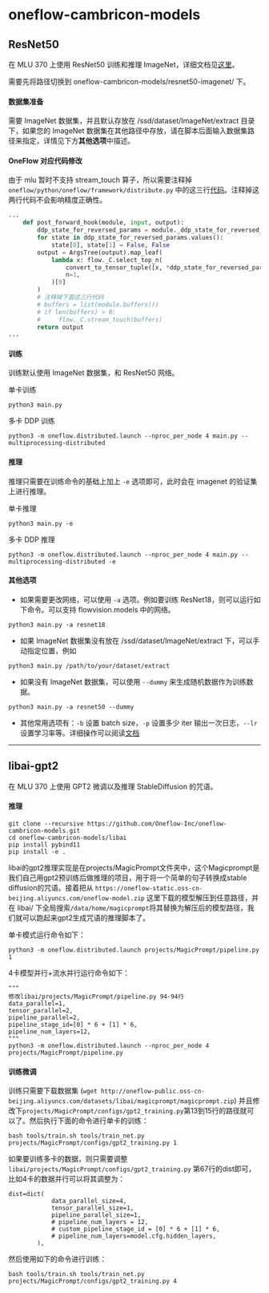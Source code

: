# oneflow-cambricon-models

## ResNet50

在 MLU 370 上使用 ResNet50 训练和推理 ImageNet，详细文档见[这里](resnet50-imagenet/README.md)。

需要先将路径切换到 oneflow-cambricon-models/resnet50-imagenet/ 下。

#### 数据集准备

需要 ImageNet 数据集，并且默认存放在 /ssd/dataset/ImageNet/extract 目录下，如果您的 ImageNet 数据集在其他路径中存放，请在脚本后面输入数据集路径来指定，详情见下方**其他选项**中描述。

#### OneFlow 对应代码修改

由于 mlu 暂时不支持 stream_touch 算子，所以需要注释掉 `oneflow/python/oneflow/framework/distribute.py` 中的这三行[代码](https://github.com/Oneflow-Inc/oneflow-cambricon/blob/73870cbecc9caf0258ca38a01a13f9544176f2e4/python/oneflow/nn/parallel/distributed.py#L189-L191)。注释掉这两行代码不会影响精度正确性。

```python
...
    def post_forward_hook(module, input, output):
        ddp_state_for_reversed_params = module._ddp_state_for_reversed_params
        for state in ddp_state_for_reversed_params.values():
            state[0], state[1] = False, False
        output = ArgsTree(output).map_leaf(
            lambda x: flow._C.select_top_n(
                convert_to_tensor_tuple([x, *ddp_state_for_reversed_params.keys()]),
                n=1,
            )[0]
        )
        # 注释掉下面这三行代码
        # buffers = list(module.buffers())
        # if len(buffers) > 0:
        #     flow._C.stream_touch(buffers)
        return output
...
```

#### 训练

训练默认使用 ImageNet 数据集，和 ResNet50 网络。

单卡训练
```shell
python3 main.py
```

多卡 DDP 训练

```shell
python3 -m oneflow.distributed.launch --nproc_per_node 4 main.py --multiprocessing-distributed
```

#### 推理

推理只需要在训练命令的基础上加上 `-e` 选项即可，此时会在 imagenet 的验证集上进行推理。

单卡推理
```shell
python3 main.py -e
```
多卡 DDP 推理
```shell
python3 -m oneflow.distributed.launch --nproc_per_node 4 main.py --multiprocessing-distributed -e
```

#### 其他选项
- 如果需要更改网络，可以使用 `-a` 选项。例如要训练 ResNet18，则可以运行如下命令。可以支持 flowvision.models 中的网络。

```shell
python3 main.py -a resnet18
```

- 如果 ImageNet 数据集没有放在 /ssd/dataset/ImageNet/extract 下，可以手动指定位置，例如
```shell
python3 main.py /path/to/your/dataset/extract
```
- 如果没有 ImageNet 数据集，可以使用 `--dummy` 来生成随机数据作为训练数据。
```shell
python3 main.py -a resnet50 --dummy
```
- 其他常用选项有：`-b` 设置 batch size，`-p` 设置多少 iter 输出一次日志，`--lr` 设置学习率等。详细操作可以阅读[文档](resnet50-imagenet/README.md)

---

## libai-gpt2

在 MLU 370 上使用 GPT2 微调以及推理 StableDiffusion 的咒语。

#### 推理

```shell
git clone --recursive https://github.com/Oneflow-Inc/oneflow-cambricon-models.git
cd oneflow-cambricon-models/libai
pip install pybind11
pip install -e .
```

libai的gpt2推理实现是在projects/MagicPrompt文件夹中，这个Magicprompt是我们自己用gpt2预训练后做推理的项目，用于将一个简单的句子转换成stable diffusion的咒语。接着把从 `https://oneflow-static.oss-cn-beijing.aliyuncs.com/oneflow-model.zip` 这里下载的模型解压到任意路径，并在 libai/ 下全局搜索`/data/home/magicprompt`将其替换为解压后的模型路径，我们就可以跑起来gpt2生成咒语的推理脚本了。

单卡模式运行命令如下：

```shell
python3 -m oneflow.distributed.launch projects/MagicPrompt/pipeline.py 1
```

4卡模型并行+流水并行运行命令如下：

```shell
"""
修改libai/projects/MagicPrompt/pipeline.py 94-94行
data_parallel=1,
tensor_parallel=2,
pipeline_parallel=2,
pipeline_stage_id=[0] * 6 + [1] * 6,
pipeline_num_layers=12,
"""
python3 -m oneflow.distributed.launch --nproc_per_node 4 projects/MagicPrompt/pipeline.py
```
#### 训练微调

训练只需要下载数据集 (`wget http://oneflow-public.oss-cn-beijing.aliyuncs.com/datasets/libai/magicprompt/magicprompt.zip`) 并且修改下`projects/MagicPrompt/configs/gpt2_training.py`第13到15行的路径就可以了。然后执行下面的命令进行单卡的训练：

```shell
bash tools/train.sh tools/train_net.py projects/MagicPrompt/configs/gpt2_training.py 1
```

如果要训练多卡的数据，则只需要调整 `libai/projects/MagicPrompt/configs/gpt2_training.py` 第67行的dist即可，比如4卡的数据并行可以将其调整为：

```shell
dist=dict(
            data_parallel_size=4,
            tensor_parallel_size=1,
            pipeline_parallel_size=1,
            # pipeline_num_layers = 12,
            # custom_pipeline_stage_id = [0] * 6 + [1] * 6,
            # pipeline_num_layers=model.cfg.hidden_layers,
        ),
```

然后使用如下的命令进行训练：

```shell
bash tools/train.sh tools/train_net.py projects/MagicPrompt/configs/gpt2_training.py 4
```
